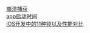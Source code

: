 [崩溃捕获](https://www.jianshu.com/p/c39b7df5ec60)  
[app启动时间](http://www.cocoachina.com/ios/20171221/21623.html)    
[iOS开发中的11种锁以及性能对比](https://www.jianshu.com/p/b1edc6b0937a)
